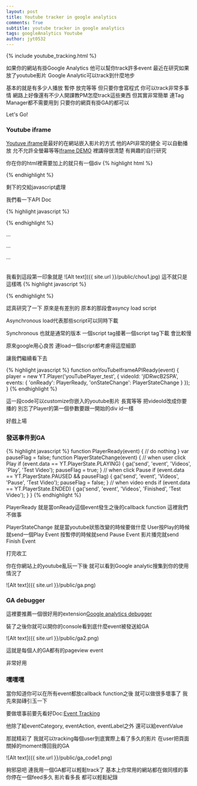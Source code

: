 ```yaml
---
layout: post
title: Youtube tracker in google analytics
comments: True 
subtitle: youtube tracker in google analytics
tags: googleAnalytics Youtube
author: jyt0532
---
```

{% include youtube_tracking.html %}

如果你的網站有掛Google Analytics 他可以幫你track許多event
最近在研究如果放了youtube影片 Google Analytic可以track到什麼地步

基本的就是有多少人播放 暫停 放完等等 但只要你會寫程式
你可以track非常多事情 網路上好像還有不少人開課教PM怎麼track這些東西
但其實非常簡單 連Tag Manager都不需要用到 只要你的網頁有掛GA的都可以

Let's Go!

### Youtube iframe

[Youtuve iframe](https://developers.google.com/youtube/iframe_api_reference)是最好的在網站嵌入影片的方式 他的API非常的健全 可以自動播放 允不允許全螢幕等等[Iframe DEMO](https://developers.google.com/youtube/youtube_player_demo) 裡講得很清楚 有興趣的自行研究

你在你的html裡需要加上的就只有一個div
{% highlight html %}
<div id="youTubePlayer_test"></div>
{% endhighlight %}

剩下的交給javascript處理

我們看一下API Doc 

{% highlight javascript %}
<script>
  var tag = document.createElement('script');
  tag.src = "https://www.youtube.com/iframe_api";
  var firstScriptTag = document.getElementsByTagName('script')[0];
  firstScriptTag.parentNode.insertBefore(tag, firstScriptTag);
</script>
{% endhighlight %}

...

...

...
<br><br><br>
我看到這段第一印象就是
![Alt text]({{ site.url }}/public/chou1.jpg)
這不就只是這樣嗎
{% highlight javascript %}
<script src="http://www.youtube.com/iframe_api"></script>
{% endhighlight %}

認真研究了一下 原來是有差別的 原本的那段會asyncy load script

Asynchronous load代表那些script可以同時下載

Synchronous 也就是通常的版本 一個script tag接著一個script tag下載 會比較慢

原來google用心良苦 連load一個script都考慮得這麼細節

讓我們繼續看下去

{% highlight javascript %}
function onYouTubeIframeAPIReady(event) {
  player = new YT.Player('youTubePlayer_test', {
    videoId: 'jIDRwcB2SPA',
    events: {
      'onReady': PlayerReady,
      'onStateChange': PlayerStateChange
    }
  });
}
{% endhighlight %}

這一段code可以customize你嵌入的youtube影片 長寬等等
把videoId改成你要播的 別忘了Player的第一個參數要跟一開始的div id一樣

好戲上場

### 發送事件到GA

{% highlight javascript %}
function PlayerReady(event) {
  // do nothing
}
var pauseFlag = false;
function PlayerStateChange(event) {
  // when user click Play
  if (event.data == YT.PlayerState.PLAYING) {
    ga('send', 'event', 'Videos', 'Play', 'Test Video');
    pauseFlag = true;
  }
  // when click Pause
  if (event.data == YT.PlayerState.PAUSED && pauseFlag) {
    ga('send', 'event', 'Videos', 'Pause', 'Test Video');
    pauseFlag = false;
  }
  // when video ends
  if (event.data == YT.PlayerState.ENDED) {
    ga('send', 'event', 'Videos', 'Finished', 'Test Video');
  }
}
{% endhighlight %}

PlayerReady 就是當onReady這個event發生之後的callback function 這裡我們不做事

PlayerStateChange 就是當youtube狀態改變的時候要做什麼 User按Play的時候就send一個Play Event 按暫停的時候就send Pause Event 影片播完就send Finish Event

打完收工

你在你網站上的youtube亂玩一下後 就可以看到Google analytic搜集到你的使用情況了

![Alt text]({{ site.url }}/public/ga.png)

### GA debugger

這裡要推薦一個很好用的extension[Google analytics debugger](https://chrome.google.com/webstore/detail/google-analytics-debugger/jnkmfdileelhofjcijamephohjechhna?hl=en)

裝了之後你就可以開你的console看到底什麼event被發送給GA


![Alt text]({{ site.url }}/public/ga2.png)

這就是每個人的GA都有的pageview event

非常好用

### 嘿嘿嘿

當你知道你可以在所有event都放callback function之後 
就可以做很多壞事了
我先來拋磚引玉一下

要做壞事前要先看好Doc:[Event Tracking](https://developers.google.com/analytics/devguides/collection/analyticsjs/events)

他除了給eventCategory, eventAction, eventLabel之外 還可以給eventValue

那就精彩了 我就可以tracking每個user到底實際上看了多久的影片 在user把頁面關掉的moment傳回我的GA

![Alt text]({{ site.url }}/public/ga_code1.png)

夠邪惡吧 連我用一個GA都可以輕鬆track了 基本上你常用的網站都在做同樣的事 你停在一個feed多久 影片看多長 
都可以輕鬆紀錄
